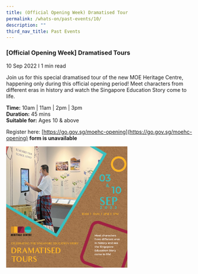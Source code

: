 ```yaml
---
title: (Official Opening Week) Dramatised Tour
permalink: /whats-on/past-events/10/
description: ""
third_nav_title: Past Events
---
```

### **[Official Opening Week] Dramatised Tours**
10 Sep 2022 I 1 min read

Join us for this special dramatised tour of the new MOE Heritage Centre, happening only during this official opening period! Meet characters from different eras in history and watch the Singapore Education Story come to life.

**Time:** 10am | 11am | 2pm | 3pm<br>
**Duration:** 45 mins<br>
**Suitable for:** Ages 10 & above

Register here: [https://go.gov.sg/moehc-opening](https://go.gov.sg/moehc-opening) **form is unavailable**

<p><a href="https://staging.d1yxymztqoj7qn.amplifyapp.com/images/pastevent10.png">  
<img style="width:65%" src="/images/pastevent10.png">  
</a></p>